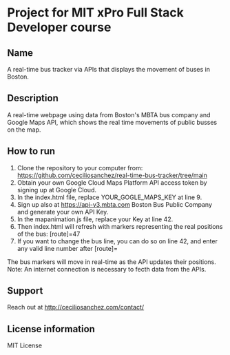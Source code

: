 # Project for MIT xPro Full Stack Developer course

## Name

A real-time bus tracker via APIs that displays the movement of buses in Boston.

## Description

A real-time webpage using data from Boston's MBTA bus company and Google Maps API, which shows the real time movements of public busses on the map.

## How to run   

1. Clone the repository to your computer from: https://github.com/ceciliosanchez/real-time-bus-tracker/tree/main
2. Obtain your own Google Cloud Maps Platform API access token by signing up at Google Cloud.
3. In the index.html file, replace YOUR_GOGLE_MAPS_KEY at line 9.
4. Sign up also at https://api-v3.mbta.com Boston Bus Public Company and generate your own API Key.
5. In the mapanimation.js file, replace your Key at line 42.
6. Then index.html will refresh with markers representing the real positions of the bus: [route]=47
7. If you want to change the bus line, you can do so on line 42, and enter any valid line number after [route]=

The bus markers will move in real-time as the API updates their positions.
Note: An internet connection is necessary to fecth data from the APIs.

## Support

Reach out at http://ceciliosanchez.com/contact/

## License information

MIT License

